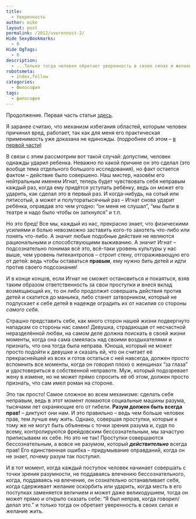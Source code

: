 ```yaml
---
title:
  - Уверенность
author: mike
layout: post
permalink: /2012/uverennost-2/
Hide SexyBookmarks:
  - 0
Hide OgTags:
  - 0
description:
  - ...Только тогда человек обретает уверенность в своих силах и желание жить.
robotsmeta:
  - index,follow
categories:
  - Философия
tags:
  - философия
---
```

Продолжение. Первая часть статьи [здесь][1].

<!--more-->

Я заранее считаю, что механизм избегания областей, которым человек причинил вред, работает, так как для меня его практическая применимость уже доказана не единожды. (подробнее об этом &#8211; [в первой части][1])

В связи с этим рассмотрим вот такой случай: допустим, человек однажды ударил ребенка. Неважно по какой причине он это сделал (это вообще тема отдельного большого исследования), но факт остается фактом &#8211; действие было совершено. Наш мистер, назовём его нейтральным именем Игнат, теперь будет чувствовать себя неправым каждый раз, когда ему придётся уступать ребёнку, ведь он может его ударить, как сделал это в первый раз. И когда-нибудь, на сотый или пятисотый, а может и полуторатысячный раз &#8211; Игнат снова ударит ребёнка, оправдав это чем угодно: &#8220;он меня не слушал&#8221;, &#8220;мы были в театре и надо было чтобы он заткнулся&#8221; и т.п.

Но это бред! Все мы, каждый из нас, прекрасно знает, что физическими усилиями и болью невозможно заставить кого-то захотеть что-либо или понять что-либо. А значит любые подобные действия не являются рациональными и способствующими выживанию. А значит Игнат &#8211; подсознательно понимая всё это, всё-таки уровень культуры у нас выше, чем уровень питекантропов &#8211; строит стену, отгораживающую его от детей: ведь чтобы оставаться **правым**, ему нужно бить детей и идти против своего подсознания!

И в конце концов, если Игнат не сможет остановиться и покаяться, взяв таким образом ответственность за свои проступки и внеся вклад возмещающий их, то он либо продолжит совершать действия против детей и скатится до маньяка, либо станет затворником, который не подпускает к себе детей в надежде оградить их от насилия со стороны *самого себя*.

Страшно представить себе, как много сторон нашей жизни подвергнуто нападкам со стороны нас самих! Девушка, страдающая от несчастной неразделённой любви, на самом деле должна поискать в своей жизни моменты, когда она сама смеялась над своими воздыхателями и признать, что она тогда была неправа. Юноша, который не может просто подойти к девушке и сказать ей, что он считает её прекраснейшей из всех и готов остаться с ней навсегда, должен просто вспомнить все моменты, когда он говорил плохо о женщинах &#8220;за глаза&#8221; и удостовериться в собственной неправоте. Муж, который подозревает жену в измене, но не может прямо спросить её об этом, должен просто признать, что сам имел роман на стороне.

Это так просто! Самое сложное во всем механизме: сделать себя неправым, ведь в этот момент ломаются социальные машины разума, тысячами лет охраняющие его от гибели. **Разум должен быть всегда прав!** &#8211; диктуют они нам. И это правильно &#8211; ведь чем больше человек прав, тем лучше ему жить. Однако, совершая проступки, которые к тому же не могут быть объянены с точки зрения разума и, судя по всему, контролируются фрейдовским бессознательным, мы зачастую приписываем их себе. Но это не так! Проступки совершаются бессознательным, а вовсе не разумом, который ***действительно*** всегда прав! Его единственная ошибка &#8211; придумывание оправданий, когда он не знает, почему разум так поступил.

И в тот момент, когда каждый поступок человек начинает совершать с точки зрения разумности, не поддаваясь влечению бессознательного, когда, поддаваясь на влечение, он сознательно останавливает себя, когда сдерживает желание оскорбить или ударить, когда месть в его поступках заменяется величием и может даже великодушием, тогда он может прямо и открыто сказать себе: &#8220;Я был неправ, когда говорил/делал это.&#8221; и только тогда он обретает уверенность в своих силах и желание жить.

 [1]: http://re-coders.com/blog/2012/uverennost/ "Уверенность. Часть первая."